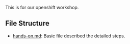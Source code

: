 This is for our openshift workshop.

## File Structure

- [hands-on.md](hands-on.md): Basic file described the detailed steps.